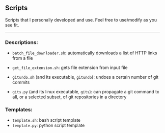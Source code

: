 Scripts
-------

Scripts that I personally developed and use. Feel free to use/modify as you see fit.

----

### Descriptions:

- ```batch_file_downloader.sh```: automatically downloads a list of HTTP links from a file

- ```get_file_extension.sh```: gets file extension from input file

- ```gitundo.sh``` (and its executable, ```gitundo```): undoes a certain number of git commits

- ```gits.py``` (and its linux executable, ```gits```): can propagate a git command to all, or a selected subset, of git repositories in a directory

### Templates:

* ```template.sh```: bash script template
* ```template.py```: python script template
